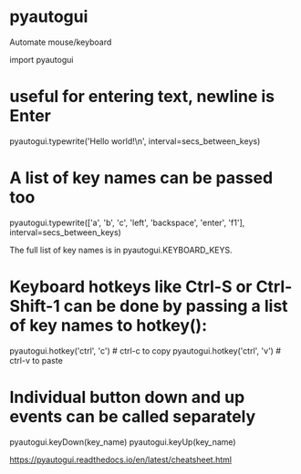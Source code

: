 # pyautogui

Automate mouse/keyboard

import pyautogui

# useful for entering text, newline is Enter
pyautogui.typewrite('Hello world!\n', interval=secs_between_keys)

# A list of key names can be passed too
pyautogui.typewrite(['a', 'b', 'c', 'left', 'backspace', 'enter', 'f1'], interval=secs_between_keys)

The full list of key names is in pyautogui.KEYBOARD_KEYS.

# Keyboard hotkeys like Ctrl-S or Ctrl-Shift-1 can be done by passing a list of key names to hotkey():
pyautogui.hotkey('ctrl', 'c')  # ctrl-c to copy
pyautogui.hotkey('ctrl', 'v')  # ctrl-v to paste

# Individual button down and up events can be called separately
pyautogui.keyDown(key_name)
pyautogui.keyUp(key_name)

https://pyautogui.readthedocs.io/en/latest/cheatsheet.html
